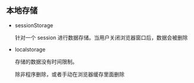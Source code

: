 ## 本地存储

* sessionStorage 

    针对一个 session 进行数据存储。当用户关闭浏览器窗口后，数据会被删除

* localstorage

    存储的数据没有时间限制。

    除非程序删除，或者手动在浏览器缓存里面删除

